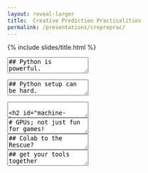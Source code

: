 ```yaml
---
layout: reveal-larger
title:  Creative Prediction Practicalities
permalink: /presentations/crepreprac/
---
```


{% include slides/title.html %}

<section data-markdown>
<textarea data-template>
## Python is powerful.

![](https://imgs.xkcd.com/comics/python.png)

We can all be Python superheroes! <!-- .element: class="fragment" -->
</textarea>
</section>

<section data-markdown>
<textarea data-template>
## Python setup can be hard.

![](https://imgs.xkcd.com/comics/python_environment.png)

(Sorry) <!-- .element: class="fragment" -->
</textarea>
</section>

<section data-markdown>
<textarea data-template>

## Machine Learning Systems

![Test computers]({{site.baseurl}}/assets/imps/imps-test-computers.jpg)

</textarea>
</section>

<section data-markdown data-background-opacity="0.8" data-background-color="#000000" data-background="{{site.baseurl}}/assets/intro/gpu-rtx.jpg">
<textarea data-template>
# GPUs; not just fun for games!
</textarea>
</section>

<section data-markdown>
<textarea data-template>
## Colab to the Rescue?

![]({{site.baseurl}}/assets/colab.png)

</textarea>
</section>

<!-- <section data-markdown> -->
<!-- <textarea data-template> -->
<!-- ## On Premises: Workstations -->

<!-- <img align="right" width="25%" src="{{site.baseurl}}/assets/dl-on-cloud/workstation.jpg"> -->

<!-- - Workstations (15-50KNOK) -->
<!-- - Pro: fun to play with -->
<!-- - Pro: good for small number of users -->
<!-- - Pro: one-time cost -->
<!-- - Con: not practical for many users -->
<!-- - Con: have to keep setting up eduroam -->
<!-- - Con: I don't like sharing? -->
<!-- </textarea> -->
<!-- </section> -->

<!-- <section data-markdown> -->
<!-- <textarea data-template> -->
<!-- ## Infrastructure-as-a-Service -->

<!-- <img align="right" width="25%" src="{{site.baseurl}}/assets/dl-on-cloud/cloud-server.png"> -->

<!-- - Virtual servers -->
<!-- - Set up server, access via Linux shell -->
<!-- - Amazon Web Services (AWS) -->
<!-- - Google Cloud Platform (GCP) -->
<!-- - DigitalOcean (DO) -->
<!-- - [UH Cloud](http://www.uh-iaas.no) (UiO) -->
<!-- </textarea> -->
<!-- </section> -->

<!-- <section data-markdown> -->
<!-- <textarea data-template> -->
<!-- ## Platform-as-a-Service -->
        
<!-- <img align="right" width="25%" src="{{site.baseurl}}/assets/dl-on-cloud/cloud-dashboard.png"> -->

<!-- - Google Cloud Kubenetes Engine -->
<!-- - Deploy "Containerised" application to servers. -->
<!-- - ([Deploy DL to Kubernetes](https://medium.com/analytics-vidhya/deploy-your-first-deep-learning-model-on-kubernetes-with-python-keras-flask-and-docker-575dc07d9e76)) -->
<!-- - [Sigma2](https://www.sigma2.no) (UiO) -->
<!-- </textarea> -->
<!-- </section> -->

<section data-markdown>
<textarea data-template>
## get your tools together

Check out the [setup]({{site.baseurl}}/setup) page on [creativeprediction.xyz](https://creativeprediction.xyz).

[_Exercise_: Try out a Google Colab Notebook]({% include colab.html notebook="0-test-setup.ipynb" %})
</textarea>
</section>
